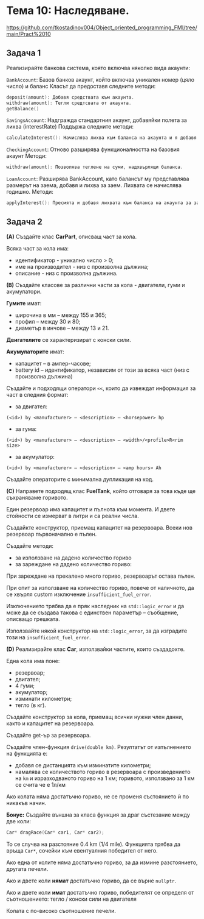 # Тема 10: Наследяване. 
https://github.com/tkostadinov004/Object_oriented_programming_FMI/tree/main/Pract%2010
## Задача 1

Реализирайте банкова система, която включва няколко вида акаунти: 

`BankAccount`: Базов банков акаунт, който включва уникален номер (цяло число) и баланс
Класът да предоставя следните методи:
```c++
deposit(amount): Добавя средствата към акаунта.
withdraw(amount): Тегли средтсвата от акаунта.
getBalance()
```


`SavingsAccount`: Надгражда стандартния акаунт, добавяйки полета за лихва (interestRate)
Поддържа следните методи:
```c++
calculateInterest(): Начислява лихва към баланса на акаунта и я добавя към баланса.
```

`CheckingAccount`: Отново разширява функционалността на базовия акаунт
Методи:
```c++
withdraw(amount): Позволява теглене на суми, надхвърлящи баланса.
```

`LoanAccount`: Разширява BankAccount, като балансът му представлява размерът на заема, добавя и лихва за заем. Лихвата се начислява годишно.
Методи:
```c++
applyInterest(): Пресмята и добавя лихвата към баланса на акаунта за заеми (спрямо лихвения процент)
```

## Задача 2

**(A)** Създайте клас **CarPart**, описващ част за кола.

Всяка част за кола има:
- идентификатор - уникално число > 0;
- име на производител - низ с произволна дължина;
- описание - низ с произволна дължина.

**(B)** Създайте класове за различни части за кола - двигатели, гуми и акумулатори.

**Гумите** имат:
- широчина в мм – между 155 и 365;
- профил – между 30 и 80;
- диаметър в инчове – между 13 и 21.

**Двигателите** се характеризират с конски сили.

**Акумулаторите** имат:
- капацитет – в ампер-часове;
- battery id – идентификатор, независим от този за всяка част (низ с произволна дължина)

Създайте и подходящи оператори `<<`, които да извеждат информация за част в следния формат:
- за двигател:
```
(<id>) by <manufacturer> – <description> – <horsepower> hp
```
- за гума:
```
(<id>) by <manufacturer> – <description> – <width>/<profile>R<rim size>
```
- за акумулатор:
```
(<id>) by <manufacturer> – <description> – <amp hours> Ah
```

Създайте операторите с минимална дупликация на код.

**(C)** Направете подходящ клас **FuelTank**, който отговаря за това къде ще съхраняваме горивото.

Един резервоар има капацитет и пълнота към момента. И двете стойности се измерват в литри и са реални числа.

Създайкте конструктор, приемащ капацитет на резервоара. Всеки нов резервоар първоначално е пълен.

Създайте методи:
- за използване на дадено количество гориво
- за зареждане на дадено количество гориво:

При зареждане на прекалено много гориво, резервоарът остава пълен.

При опит за използване на количество гориво, повече от наличното,
да се хвърля custom изключение `insufficient_fuel_error`.

Изключението трябва да е пряк наследник на `std::logic_error`
и да може да се създава такова с единствен параметър – съобщение, описващо грешката.

Използвайте някой конструктор на `std::logic_error`, за да изградите този на `insufficient_fuel_error`.

**(D)** Реализирайте клас **Car**, използвайки частите, които създадохте.

Една кола има поне:
- резервоар;
- двигател;
- 4 гуми;
- акумулатор;
- изминати километри;
- тегло (в кг).

Създайте конструктор за кола, приемащ всички нужни член данни, както и капацитет на резервоара.

Създайте get-ър за резервоара.

Създайте член-функция `drive(double km)`.
Резултатът от изпълнението на функцията е:
- добавя се дистанцията към изминатите километри;
- намалява се количеството гориво в резервоара с произведението на `km` и изразходваното гориво на 1 км;
горивото, използвано за 1 км се счита че е 1л/км

Ако колата няма достатъчно гориво, не се променя състоянието ѝ по никакъв начин.

**Бонус:**
Създайте външна за класа функция за драг състезание между две коли:
```cpp
Car* dragRace(Car* car1, Car* car2);
```

To се случва на разстояние 0.4 km (1/4 mile).
Функцията трябва да връща `Car*`, сочейки към евентуалния победител от него.

Ако една от колите няма достатъчно гориво, за да измине разстоянието, другата печели.

Ако и двете коли **нямат** достатъчно гориво, да се върне `nullptr`.

Ако и двете коли **имат** достатъчно гориво, победителят се определя от съотношението: тегло / конски сили на двигателя

Колата с по-високо съотношение печели.
